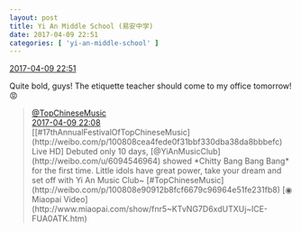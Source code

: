 ```yaml
---
layout: post
title: Yi An Middle School (易安中学)
date: 2017-04-09 22:51
categories: [ 'yi-an-middle-school' ]
---
```


<div class="weibo-info">
  <a href="http://weibo.com/6074218720/EDL37eWUI">2017-04-09 22:51</a>
</div>

Quite bold, guys! The etiquette teacher should come to my office tomorrow! :rage:

<!-- more -->

> <div class="weibo-post-name">
>   <a href="http://weibo.com/yinyuefengyunbang">@TopChineseMusic</a>
> </div>
> <div class="weibo-info">
>   <a href="http://weibo.com/1642605821/EDKLIFNqL">2017-04-09 22:08</a>
> </div>
> [[#17thAnnualFestivalOfTopChineseMusic](http://weibo.com/p/100808cea4fede0f31bbf330dba38da8bbbefc) Live HD] Debuted only 10 days, [@YiAnMusicClub](http://weibo.com/u/6094546964) showed *Chitty Bang Bang Bang* for the first time. Little idols have great power, take your dream and set off with Yi An Music Club~ [#TopChineseMusic](http://weibo.com/p/100808e90912b8fcf6679c96964e51fe231fb8) [◉ Miaopai Video](http://www.miaopai.com/show/fnr5~KTvNG7D6xdUTXUj~lCE-FUA0ATK.htm)
